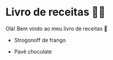 # Livro de receitas :man_cook:

Olá! Bem vindo ao meu livro de receitas :clap:

- Strogonoff de frango

- Pavê chocolate
